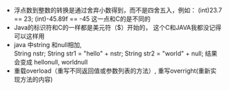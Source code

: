 - 浮点数到整数的转换是通过舍弃小数得到，而不是四舍五入，例如：
      (int)23.7 == 23;        (int)-45.89f == -45
  这一点和C的是不同的
- Java的标识符和C的一样都是美元符（$）开始的， 这个C和JAVA我都没记得可以这样用
- java 中string 和null相加,      
       String nstr;  String str1 = "hello" + nstr; String str2 = "world" + null;
  结果会变成 hellonull, worldnull
- 重载overload（重写不同返回值或参数列表的方法）, 重写overright(重新实现方法的内容)
